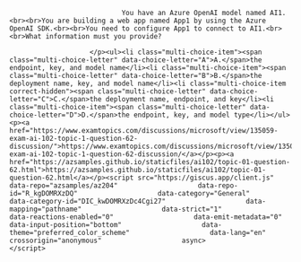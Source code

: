 <p class="card-text">
							
								You have an Azure OpenAI model named AI1.<br><br>You are building a web app named App1 by using the Azure OpenAI SDK.<br><br>You need to configure App1 to connect to AI1.<br><br>What information must you provide?
							
						</p><ul><li class="multi-choice-item"><span class="multi-choice-letter" data-choice-letter="A">A.</span>the endpoint, key, and model name</li><li class="multi-choice-item"><span class="multi-choice-letter" data-choice-letter="B">B.</span>the deployment name, key, and model name</li><li class="multi-choice-item correct-hidden"><span class="multi-choice-letter" data-choice-letter="C">C.</span>the deployment name, endpoint, and key</li><li class="multi-choice-item"><span class="multi-choice-letter" data-choice-letter="D">D.</span>the endpoint, key, and model type</li></ul><p><a href="https://www.examtopics.com/discussions/microsoft/view/135059-exam-ai-102-topic-1-question-62-discussion/">https://www.examtopics.com/discussions/microsoft/view/135059-exam-ai-102-topic-1-question-62-discussion/</a></p><p><a href="https://azsamples.github.io/staticfiles/ai102/topic-01-question-62.html">https://azsamples.github.io/staticfiles/ai102/topic-01-question-62.html</a></p><script src="https://giscus.app/client.js"                    data-repo="azsamples/az204"                    data-repo-id="R_kgDOMRXzDQ"                    data-category="General"                    data-category-id="DIC_kwDOMRXzDc4Cgi27"                    data-mapping="pathname"                    data-strict="1"                    data-reactions-enabled="0"                    data-emit-metadata="0"                    data-input-position="bottom"                    data-theme="preferred_color_scheme"                    data-lang="en"                    crossorigin="anonymous"                    async>                    </script>
